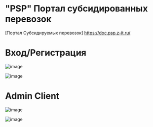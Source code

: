 # "PSP" Портал субсидированных перевозок

[Портал Субсидируемых перевозок] https://doc.psp.z-it.ru/

# Вход/Регистрация
![image](https://github.com/AleksandrKonst/PSP/assets/40522320/9365f0ef-2266-4a64-837b-891bac3b553f)

![image](https://github.com/AleksandrKonst/PSP/assets/40522320/d2b1e820-b382-4d03-99d5-2d4fc70240b7)

# Admin Client
![image](https://github.com/AleksandrKonst/PSP/assets/40522320/fda182f6-7a39-47c2-8bd3-fdc0d2433e75)

![image](https://github.com/AleksandrKonst/PSP/assets/40522320/918d99b1-5cd0-4a5d-ac8c-228c84ba4640)
